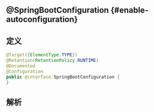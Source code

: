 ## @SpringBootConfiguration {#enable-autoconfiguration}

## 定义

```java
@Target({ElementType.TYPE})
@Retention(RetentionPolicy.RUNTIME)
@Documented
@Configuration
public @interface SpringBootConfiguration {
}
```

## 解析




